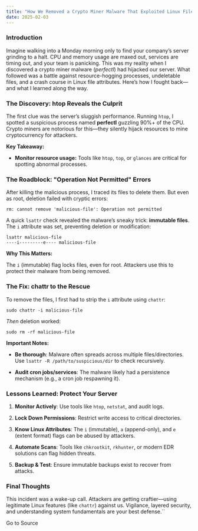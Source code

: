 ```yaml
---
title: "How We Removed a Crypto Miner Malware That Exploited Linux File Attributes"
date: 2025-02-03
---
```


### Introduction

Imagine walking into a Monday morning only to find your company’s server grinding to a halt. CPU and memory usage are maxed out, services are timing out, and your team is panicking. This was my reality when I discovered a crypto miner malware (_perfectl_) had hijacked our server. What followed was a battle against resource-hogging processes, undeletable files, and a crash course in Linux file attributes. Here’s how I fought back—and what I learned along the way.

### The Discovery: htop Reveals the Culprit

The first clue was the server’s sluggish performance. Running `htop`, I spotted a suspicious process named **perfectl** guzzling 90%+ of the CPU. Crypto miners are notorious for this—they silently hijack resources to mine cryptocurrency for attackers.

**Key Takeaway:**

- **Monitor resource usage:** Tools like `htop`, `top`, or `glances` are critical for spotting abnormal processes.

### The Roadblock: "Operation Not Permitted" Errors

After killing the malicious process, I traced its files to delete them. But even as root, deletion failed with cryptic errors:  

```
rm: cannot remove 'malicious-file': Operation not permitted
```

A quick `lsattr` check revealed the malware’s sneaky trick: **immutable files**. The `i` attribute was set, preventing deletion or modification:  

```
lsattr malicious-file  
----i---------e---- malicious-file
```

**Why This Matters:**  
  
The `i` (immutable) flag locks files, even for root. Attackers use this to protect their malware from being removed.

### The Fix: chattr to the Rescue

To remove the files, I first had to strip the `i` attribute using `chattr`:  

```
sudo chattr -i malicious-file
```

_Then_ deletion worked:  

```
sudo rm -rf malicious-file
```

**Important Notes:**

- **Be thorough**: Malware often spreads across multiple files/directories. Use `lsattr -R /path/to/suspicious/dir` to check recursively.
    
- **Audit cron jobs/services**: The malware likely had a persistence mechanism (e.g., a cron job respawning it).
    

### Lessons Learned: Protect Your Server

1. **Monitor Actively**: Use tools like `htop`, `netstat`, and audit logs.
    
2. **Lock Down Permissions**: Restrict write access to critical directories.
    
3. **Know Linux Attributes**: The `i` (immutable), `a` (append-only), and `e` (extent format) flags can be abused by attackers.
    
4. **Automate Scans**: Tools like `chkrootkit`, `rkhunter`, or modern EDR solutions can flag hidden threats.
    
5. **Backup & Test**: Ensure immutable backups exist to recover from attacks.
    

### Final Thoughts

This incident was a wake-up call. Attackers are getting craftier—using legitimate Linux features (like `chattr`) against us. Vigilance, layered security, and understanding system fundamentals are your best defense.\`\`

Go to Source
